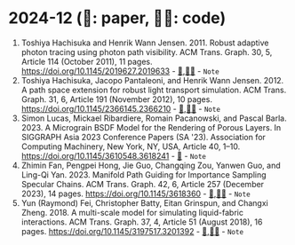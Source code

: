 # 2024-12 (📃: paper, 🧑‍💻: code)
<!-- paper title - [📃](),[🧑‍💻]() - ```Note``` -->
1. Toshiya Hachisuka and Henrik Wann Jensen. 2011. Robust adaptive photon tracing using photon path visibility. ACM Trans. Graph. 30, 5, Article 114 (October 2011), 11 pages. https://doi.org/10.1145/2019627.2019633 - [📃](https://cs.uwaterloo.ca/~thachisu/amcmcppm.pdf),[🧑‍💻]() - ```Note```
2. Toshiya Hachisuka, Jacopo Pantaleoni, and Henrik Wann Jensen. 2012. A path space extension for robust light transport simulation. ACM Trans. Graph. 31, 6, Article 191 (November 2012), 10 pages. https://doi.org/10.1145/2366145.2366210 - [📃](https://research.nvidia.com/sites/default/files/pubs/2012-04_A-Path-Space/Jacopo%20Paper%202012-001.pdf),[🧑‍💻]() - ```Note``` 
3. Simon Lucas, Mickael Ribardiere, Romain Pacanowski, and Pascal Barla. 2023. A Micrograin BSDF Model for the Rendering of Porous Layers. In SIGGRAPH Asia 2023 Conference Papers (SA '23). Association for Computing Machinery, New York, NY, USA, Article 40, 1–10. https://doi.org/10.1145/3610548.3618241 - [📃](https://hal.science/hal-04220006v1/file/micrograin_HAL.pdf) - ```Note```
4. Zhimin Fan, Pengpei Hong, Jie Guo, Changqing Zou, Yanwen Guo, and Ling-Qi Yan. 2023. Manifold Path Guiding for Importance Sampling Specular Chains. ACM Trans. Graph. 42, 6, Article 257 (December 2023), 14 pages. https://doi.org/10.1145/3618360 - [📃](),[🧑‍💻]() - ```Note```
5. Yun (Raymond) Fei, Christopher Batty, Eitan Grinspun, and Changxi Zheng. 2018. A multi-scale model for simulating liquid-fabric interactions. ACM Trans. Graph. 37, 4, Article 51 (August 2018), 16 pages. https://doi.org/10.1145/3197517.3201392 - [📃](),[🧑‍💻]() - ```Note```

